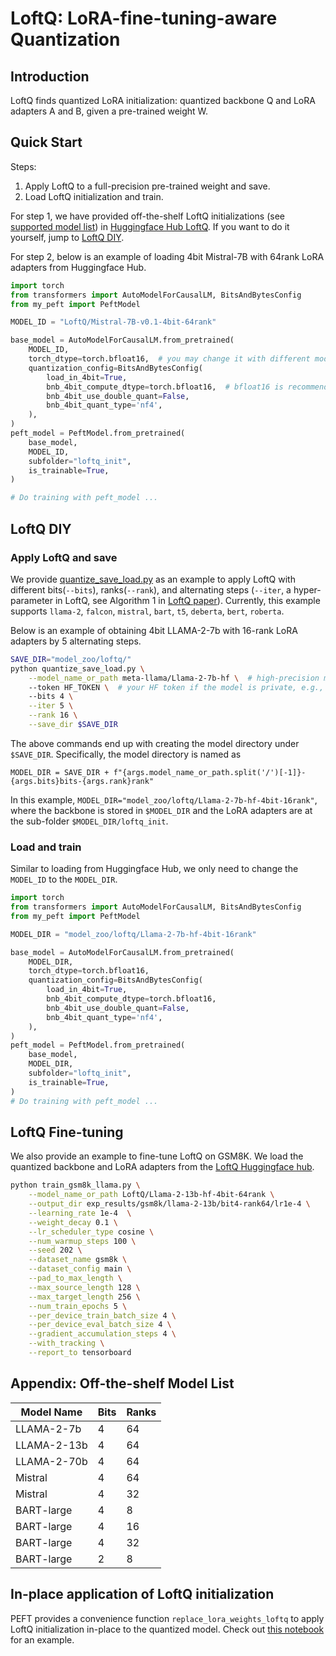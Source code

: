 # LoftQ: LoRA-fine-tuning-aware Quantization

## Introduction

LoftQ finds quantized LoRA initialization: quantized backbone Q and LoRA adapters A and B, given a pre-trained weight W.

## Quick Start
Steps:

1. Apply LoftQ to a full-precision pre-trained weight and save.
2. Load LoftQ initialization and train.

For step 1, we have provided off-the-shelf LoftQ initializations (see [supported model list](#appendix-off-the-shelf-model-table)) 
in [Huggingface Hub LoftQ](https://huggingface.co/LoftQ).
If you want to do it yourself, jump to [LoftQ DIY](#loftq-diy).

For step 2, below is an example of loading 4bit Mistral-7B with 64rank LoRA adapters from Huggingface Hub.
```python
import torch
from transformers import AutoModelForCausalLM, BitsAndBytesConfig
from my_peft import PeftModel

MODEL_ID = "LoftQ/Mistral-7B-v0.1-4bit-64rank"

base_model = AutoModelForCausalLM.from_pretrained(
    MODEL_ID, 
    torch_dtype=torch.bfloat16,  # you may change it with different models
    quantization_config=BitsAndBytesConfig(
        load_in_4bit=True,
        bnb_4bit_compute_dtype=torch.bfloat16,  # bfloat16 is recommended
        bnb_4bit_use_double_quant=False,
        bnb_4bit_quant_type='nf4',
    ),
)
peft_model = PeftModel.from_pretrained(
    base_model,
    MODEL_ID,
    subfolder="loftq_init",
    is_trainable=True,
)

# Do training with peft_model ...
```

## LoftQ DIY

### Apply LoftQ and save
We provide [quantize_save_load.py](quantize_save_load.py) as an example to apply LoftQ with 
different bits(`--bits`), ranks(`--rank`), and alternating steps (`--iter`, a hyper-parameter in LoftQ, see Algorithm 1 in [LoftQ paper](https://arxiv.org/abs/2310.08659)). Currently, this example supports
`llama-2`, `falcon`, `mistral`, `bart`, `t5`, `deberta`, `bert`, `roberta`.

Below is an example of obtaining 4bit LLAMA-2-7b with 16-rank LoRA adapters by 5 alternating steps.
```sh
SAVE_DIR="model_zoo/loftq/"
python quantize_save_load.py \
    --model_name_or_path meta-llama/Llama-2-7b-hf \  # high-precision model id in HF
    --token HF_TOKEN \  # your HF token if the model is private, e.g., llama-2
    --bits 4 \
    --iter 5 \
    --rank 16 \
    --save_dir $SAVE_DIR
```

The above commands end up with creating the model directory under `$SAVE_DIR`. 
Specifically, the model directory is named as 

`MODEL_DIR = SAVE_DIR + f"{args.model_name_or_path.split('/')[-1]}-{args.bits}bits-{args.rank}rank"`

In this example, `MODEL_DIR="model_zoo/loftq/Llama-2-7b-hf-4bit-16rank"`, where the backbone is stored in `$MODEL_DIR`
and the LoRA adapters are at the sub-folder `$MODEL_DIR/loftq_init`.

### Load and train
Similar to loading from Huggingface Hub, we only need to change the `MODEL_ID` to the `MODEL_DIR`.

```python
import torch
from transformers import AutoModelForCausalLM, BitsAndBytesConfig
from my_peft import PeftModel

MODEL_DIR = "model_zoo/loftq/Llama-2-7b-hf-4bit-16rank"

base_model = AutoModelForCausalLM.from_pretrained(
    MODEL_DIR, 
    torch_dtype=torch.bfloat16,
    quantization_config=BitsAndBytesConfig(
        load_in_4bit=True,
        bnb_4bit_compute_dtype=torch.bfloat16,
        bnb_4bit_use_double_quant=False,
        bnb_4bit_quant_type='nf4',
    ),
)
peft_model = PeftModel.from_pretrained(
    base_model,
    MODEL_DIR,
    subfolder="loftq_init",
    is_trainable=True,
)
# Do training with peft_model ...
```

## LoftQ Fine-tuning

We also provide an example to fine-tune LoftQ on GSM8K. 
We load the quantized backbone and LoRA adapters from the [LoftQ Huggingface hub](https://huggingface.co/LoftQ).

```sh
python train_gsm8k_llama.py \
    --model_name_or_path LoftQ/Llama-2-13b-hf-4bit-64rank \
    --output_dir exp_results/gsm8k/llama-2-13b/bit4-rank64/lr1e-4 \
    --learning_rate 1e-4  \
    --weight_decay 0.1 \
    --lr_scheduler_type cosine \
    --num_warmup_steps 100 \
    --seed 202 \
    --dataset_name gsm8k \
    --dataset_config main \
    --pad_to_max_length \
    --max_source_length 128 \
    --max_target_length 256 \
    --num_train_epochs 5 \
    --per_device_train_batch_size 4 \
    --per_device_eval_batch_size 4 \
    --gradient_accumulation_steps 4 \
    --with_tracking \
    --report_to tensorboard
```


## Appendix: Off-the-shelf Model List
| Model Name  | Bits | Ranks |
| ----------- | ---- | ----- |
| LLAMA-2-7b  | 4    | 64    |
| LLAMA-2-13b | 4    | 64    |
| LLAMA-2-70b | 4    | 64    |
| Mistral     | 4    | 64    |
| Mistral     | 4    | 32    |
| BART-large  | 4    | 8     |
| BART-large  | 4    | 16    |
| BART-large  | 4    | 32    |
| BART-large  | 2    | 8     |

## In-place application of LoftQ initialization

PEFT provides a convenience function `replace_lora_weights_loftq` to apply LoftQ initialization in-place to the quantized model. Check out [this notebook](https://github.com/huggingface/peft/blob/main/examples/loftq_finetuning/LoftQ_weight_replacement.ipynb) for an example.
